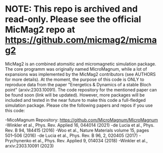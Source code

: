 # NOTE: This repo is archived and read-only. Please see the official MicMag2 repo at https://github.com/micmag2/micmag2

MicMag2 is an combined atomsitic and micromagnetic simulation package. The core programm was originally named MicroMagnum, while a lot of expansions was implemented by the MicMag2 contributors (see AUTHORS for more details).
At the moment, the purpose of this code is ONLY to reproduce data from the paper "Energetics & Dynamics of a stable Bloch point" (arxiv:2303.10091). The code repository for the mentioned paper can be found soon (link will be updated). However, more packages will be included and tested in the near future to make this code a full-fledged simulation package. 
Please cite the following papers and repos if you use this code:

-MicoMagnum Repository: https://github.com/MicroMagnum/MicroMagnum
-Winkler et al., Phys. Rev. Applied 16, 044014 (2021)
-de Lucia et al., Phys. Rev. B 94, 184415 (2016)
-Woo et al., Nature Materials volume 15, pages 501–506 (2016)
-de Lucia et al., Phys. Rev. B 96, 2, 020405 (2017)
-Prychynenko et al., Phys. Rev. Applied 9, 014034 (2018)
-Winkler et al., arxiv:2303.10091 (2023)




